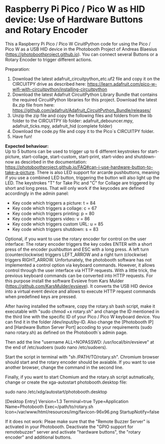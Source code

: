 # Raspberry Pi Pico / Pico W as HID device: Use of Hardware Buttons and Rotary Encoder
This a Raspberry Pi Pico / Pico W CiruitPython code for using the Pico / Pico W as a USB HID device in the Photobooth Project of Andreas Blaesius (https://photoboothproject.github.io). You can connect several Buttons or a Rotary Encoder to trigger different actions.

Preparation:

1. Download the latest adafruit_circuitpython_etc.uf2 file and copy it on the CIRCUITPY drive as described here: https://learn.adafruit.com/pico-w-wifi-with-circuitpython/installing-circuitpython
2. Download the latest Adafruit CircuitPython Library Bundle that contains the required CircuitPython libraries for this project. Download the latest 8x.zip file from here: https://github.com/adafruit/Adafruit_CircuitPython_Bundle/releases/
3. Unzip the zip file and copy the following files and folders from the lib folder to the CIRCUITPY lib folder: adafruit_debouncer.mpy, adafruit_ticks.mpy, adafruit_hid (complete folder)
4. Download the code.py file and copy it to the Pico´s CIRCUITPY folder.
5. Have fun!

<b>Expected behaviour:</b>  
Up to 5 buttons can be used to trigger up to 6 different keystrokes for start-picture, start-collage, start-custom, start-print, start-video and shutdown-now as descirbed in the documentation: https://photoboothproject.github.io/FAQ#can-i-use-hardware-button-to-take-a-picture.
There is also LED support for arcarde pushbuttons, meaning if you use a combined LED button, triggering the button will also light up the LED.
The keystrokes "T" for Take Pic and "C" for Collage are triggered by short and long press. That will only work if the keycodes are defined accordingly in the admin panel:

- Key code which triggers a picture: t = 84
- Key code which triggers a collage: c = 67
- Key code which triggers printing: p = 80
- Key code which triggers video: v = 86
- Key code which triggers custom URL: u = 85
- Key code which triggers shutdown: s = 83

Optional, if you want to use the rotary encoder for control on the user interface:
The rotary encoder triggers the key codes ENTER with a short press of the encoder pushbutton and ESC with a long press. A left turn (counterclockwise) triggers LEFT_ARROW and a right turn (clockwise) triggers RIGHT_ARROW. 
Unfortunately, the photobooth software has not implemented a control option via keyboard commands. However, it allows control through the user interface via HTTP requests. With a little trick, the previous keyboard commands can be converted into HTTP requests. For this purpose install the software Evsieve from Kars Mulder (https://github.com/KarsMulder/evsieve). It converts the USB HID device into a virtual event device and allows to execute HTTP request commands when predefined keys are pressed.

After having installed the software, copy the rotary.sh bash script, make it executable with "sudo chmod +x rotary.sh" and change the ID mentioned in the third line with the specific ID of your Pico / Pico W keyboard device. You can find it in the folder /dev/input/by-ID. Also change the [Photobooth IP] and [Hardware Button Server Port] accoding to your requirements (sudo nano rotary.sh) as defined on the Photobooth´s admin page. 

Then add the line "username ALL=NOPASSWD: /usr/local/bin/evsieve" at the end of /etc/sudoers (sudo nano /etc/sudoers).

Start the script in terminal with "sh /PATH/TO/rotary.sh". Chromium browser should start and the rotary encoder should be avaiable. If you want to use another browser, change the command in the second line.

Finally, if you want to start Chomium and the rotary.sh script autmatically, change or create the xga-autostart photobooth.desktop file:

sudo nano /etc/xdg/autostart/photobooth.desktop

[Desktop Entry]
Version=1.3
Terminal=true
Type=Application
Name=Photobooth
Exec=/path/to/rotary.sh
Icon=/var/www/html/resources/img/favicon-96x96.png
StartupNotify=false

If it does not work: Pleae make sure that the "Remote Buzzer Server" is activated in your Photobooth. Deactivate the "GPIO support for remotebuzzer" server and activate "hardware buttons", the "rotary encoder" and additional buttons.







